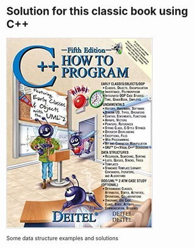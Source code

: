 # Solution for this classic book using C++
![Alt text](./image.jpg?raw=true "Title")

Some data structure examples and solutions
